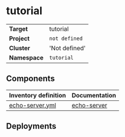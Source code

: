 # tutorial 

|||
| --- | --- |
| **Target** | tutorial |
| **Project**     | `not defined`|
| **Cluster**     |  'Not defined'  |
| **Namespace**   | `tutorial` |

## Components
| Inventory definition | Documentation |
| --- | --- |
|[echo-server.yml](../../inventory/classes/components/echo-server.yml)| [echo-server](echo-server-readme.md)|

## Deployments
